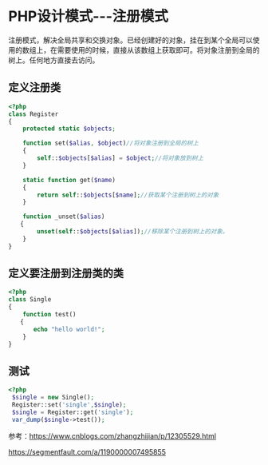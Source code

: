 # PHP设计模式---注册模式

注册模式，解决全局共享和交换对象。已经创建好的对象，挂在到某个全局可以使用的数组上，在需要使用的时候，直接从该数组上获取即可。将对象注册到全局的树上。任何地方直接去访问。

## 定义注册类

```php
<?php
class Register
{
    protected static $objects;

    function set($alias, $object)//将对象注册到全局的树上
    {
        self::$objects[$alias] = $object;//将对象放到树上
    }

    static function get($name)
    {
        return self::$objects[$name];//获取某个注册到树上的对象
    }

    function _unset($alias)
　　{
        unset(self::$objects[$alias]);//移除某个注册到树上的对象。
    }
}
```

## 定义要注册到注册类的类

```php
<?php
class Single
{
    function test()
　　{
       echo "hello world!";
    }
}
```

## 测试

```php
<?php
 $single = new Single();
 Register::set('single',$single);
 $single = Register::get('single');
 var_dump($single->test());
```

参考：https://www.cnblogs.com/zhangzhijian/p/12305529.html

https://segmentfault.com/a/1190000007495855